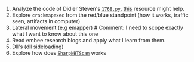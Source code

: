 1. Analyze the code of Didier Steven's  [`1768.py`](https://github.com/DidierStevens/DidierStevensSuite/blob/master/1768.py), 
  [this](https://www.first.org/resources/papers/conf2022/01-AnalyzingCobaltStrike-Stevens-Willpresentownslides.pdf) resource might help.
2. Explore `crackmapexec` from the red/blue standpoint (how it works, traffic seen, artifacts in computer)
3. Lateral movement (e.g emapper) # Comment: I need to scope exactly what I want to know about this one
4. Read embee research blogs and apply what I learn from them.
5. Dll's (dll sideloading)
5. Explore how does [`SharpNBTScan`](https://github.com/BronzeTicket/SharpNBTScan) works
